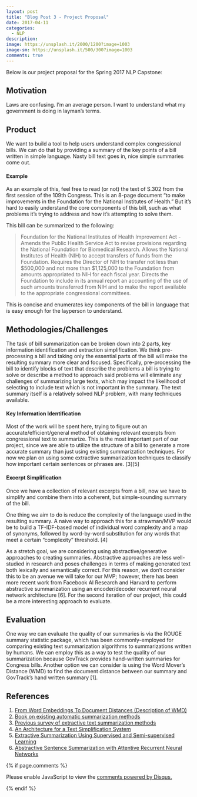 ```yaml
---
layout: post
title: "Blog Post 3 - Project Proposal"
date: 2017-04-11
categories:
  - NLP
description: 
image: https://unsplash.it/2000/1200?image=1003
image-sm: https://unsplash.it/500/300?image=1003
comments: true
---
```


Below is our project proposal for the Spring 2017 NLP Capstone:

## Motivation
Laws are confusing. I’m an average person. I want to understand what my government is doing in layman’s terms.

## Product
We want to build a tool to help users understand complex congressional bills. We can do that by providing a summary of the key points of a bill written in simple language. Nasty bill text goes in, nice simple summaries come out.

#### Example
As an example of this, feel free to read (or not) the text of S.302 from the first session of the 109th Congress. This is an 8-page document “to make improvements in the Foundation for the National Institutes of Health.” But it’s hard to easily understand the core components of this bill, such as what problems it’s trying to address and how it’s attempting to solve them.

This bill can be summarized to the following:

> Foundation for the National Institutes of Health Improvement Act - Amends the
> Public Health Service Act to revise provisions regarding the National
> Foundation for Biomedical Research. Allows the National Institutes of Health
> (NIH) to accept transfers of funds from the Foundation. Requires the Director
> of NIH to transfer not less than $500,000 and not more than $1,125,000 to the
> Foundation from amounts appropriated to NIH for each fiscal year. Directs the
> Foundation to include in its annual report an accounting of the use of such
> amounts transferred from NIH and to make the report available to the
> appropriate congressional committees.

This is concise and enumerates key components of the bill in language that is easy enough for the layperson to understand.

## Methodologies/Challenges
The task of bill summarization can be broken down into 2 parts, key information identification and extraction simplification. We think pre-processing a bill and taking only the essential parts of the bill will make the resulting summary more clear and focused. Specifically, pre-processing the bill to identify blocks of text that describe the problems a bill is trying to solve or describe a method to approach said problems will eliminate any challenges of summarizing large texts, which may impact the likelihood of selecting to include text which is not important in the summary. The text summary itself is a relatively solved NLP problem, with many techniques available.

#### Key Information Identification
Most of the work will be spent here, trying to figure out an accurate/efficient/general method of obtaining relevant excerpts from congressional text to summarize. This is the most important part of our project, since we are able to utilize the structure of a bill to generate a more accurate summary than just using existing summarization techniques. For now we plan on using some extractive summarization techniques to classify how important certain sentences or phrases are. [3][5]

#### Excerpt Simplification
Once we have a collection of relevant excerpts from a bill, now we have to simplify and combine them into a coherent, but simple-sounding summary of the bill.

One thing we aim to do is reduce the complexity of the language used in the resulting summary. A naive way to approach this for a strawman/MVP would be to build a TF-IDF-based model of individual word complexity and a map of synonyms, followed by word-by-word substitution for any words that meet a certain “complexity” threshold. [4]

As a stretch goal, we are considering using abstractive/generative approaches to creating summaries. Abstractive approaches are less well-studied in research and poses challenges in terms of making generated text both lexically and semantically correct. For this reason, we don’t consider this to be an avenue we will take for our MVP; however, there has been more recent work from Facebook AI Research and Harvard to perform abstractive summarization using an encoder/decoder recurrent neural network architecture [6]. For the second iteration of our project, this could be a more interesting approach to evaluate.

## Evaluation
One way we can evaluate the quality of our summaries is via the ROUGE summary statistic package, which has been commonly-employed for comparing existing text summarization algorithms to summarizations written by humans. We can employ this as a way to test the quality of our summarization because GovTrack provides hand-written summaries for Congress bills. Another option we can consider is using the Word Mover’s Distance (WMD) to find the document distance between our summary and GovTrack’s hand written summary [1].

## References
1. [From Word Embeddings To Document Distances (Description of WMD)](http://mkusner.github.io/publications/WMD.pdf)
2. [Book on existing automatic summarization methods](https://www.cis.upenn.edu/~nenkova/1500000015-Nenkova.pdf)
3. [Previous survey of extractive text summarization methods](https://pdfs.semanticscholar.org/7e30/d0c7aaaed7fa2d04fc8cc0fd3af8e24ca385.pdf)
4. [An Architecture for a Text Simplification System](http://ieeexplore.ieee.org/stamp/stamp.jsp?arnumber=1182292)
5. [Extractive Summarization Using Supervised and Semi-supervised Learning](http://anthology.aclweb.org/C/C08/C08-1124.pdf)
6. [Abstractive Sentence Summarization with Attentive Recurrent Neural Networks](http://nlp.seas.harvard.edu/papers/naacl16_summary.pdf)





{% if page.comments %}
<div id="disqus_thread"></div>
<script>

/**
*  RECOMMENDED CONFIGURATION VARIABLES: EDIT AND UNCOMMENT THE SECTION BELOW TO INSERT DYNAMIC VALUES FROM YOUR PLATFORM OR CMS.
*  LEARN WHY DEFINING THESE VARIABLES IS IMPORTANT: https://disqus.com/admin/universalcode/#configuration-variables*/

var PAGE_URL = "https://asethi77.github.io/musical-octo-parakeet";
var PAGE_ID = "BLOG_POST_3";

var disqus_config = function () {
this.page.url = PAGE_URL;
this.page.identifier = PAGE_IDENTIFIER;
};

(function() { // DON'T EDIT BELOW THIS LINE
var d = document, s = d.createElement('script');
s.src = 'https://https-asethi77-github-io-musical-octo-parakeet.disqus.com/embed.js';
s.setAttribute('data-timestamp', +new Date());
(d.head || d.body).appendChild(s);
})();
</script>
<noscript>Please enable JavaScript to view the <a href="https://disqus.com/?ref_noscript">comments powered by Disqus.</a></noscript>

{% endif %}
